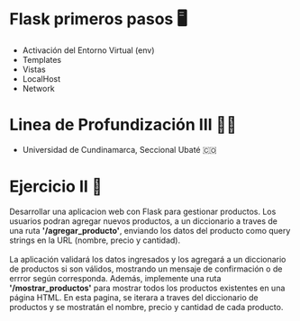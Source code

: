 # Flask primeros pasos 🖥️
* Activación del Entorno Virtual (env)
* Templates
* Vistas
* LocalHost
* Network 
# Linea de Profundización III 👩‍💻
* Universidad de Cundinamarca, Seccional Ubaté 🇨🇴
# Ejercicio II 💪
Desarrollar una aplicacion web con Flask para gestionar productos. Los usuarios podran agregar nuevos productos, a un diccionario a traves de una ruta <strong>'/agregar_producto'</strong>, enviando los datos del producto como query strings en la URL (nombre, precio y cantidad). <br><br>
La aplicación validará los datos ingresados y los agregará a un diccionario de productos si son válidos, mostrando un mensaje de confirmación o de errror según corresponda. Además, implemente una ruta <strong>'/mostrar_productos'</strong> para mostrar todos los productos existentes en una página HTML. En esta pagina, se iterara a traves del diccionario de productos y se mostratán el nombre, precio y cantidad de cada producto.
